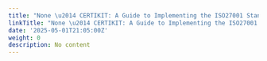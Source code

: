 ```yaml
---
title: "None \u2014 CERTIKIT: A Guide to Implementing the ISO27001 Standard"
linkTitle: "None \u2014 CERTIKIT: A Guide to Implementing the ISO27001 Standard"
date: '2025-05-01T21:05:00Z'
weight: 0
description: No content
---
```



